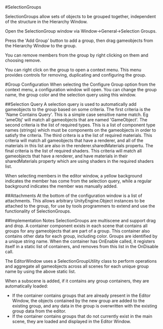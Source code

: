 #SelectionGroups

SelectionGroups allow sets of objects to be grouped together, independent of the structure in the Hierarchy Window.

Open the SelectionGroup window via Window->General->Selection Groups.

Press the 'Add Group' button to add a group, then drag gameobjects from the Hierarchy Window to the group.

You can remove members from the group by right clicking on them and choosing remove.

You can right click on the group to open a context menu. This menu provides controls for removing, duplicating and configuring the group.

#Group Configuration
When selecting the Configure Group option from the context menu, a configuration window will open. You can change the group name, the group color and the selection query using this window.

##Selection Query
A selection query is used to automatically add gameobjects to the group based on some criteria. The first criteria is the 'Name Contains Query'. This is a simple case sensitive name match. Eg 'ameObj' will match all gameobjects that are named 'GameObject'.
The second criteria is the list of required types. This is a list of component type names (strings) which must be components on the gameobjects in order to satisfy the criteria.
The third critera is a the list of required materials. This criteria will match all gameobjects that have a renderer, and all of the materials in this list are also in the renderer.sharedMaterials propertu.
The final criteria is the list of required shaders. This criteria will match all gameobjects that have a renderer, and have materials in their sharedMaterials property which are using shaders in the required shaders list.

When selecting members in the editor window, a yellow background indicates the member has come from the selection query, while a regular background indicates the member was manually added.

##Attachments
At the bottom of the configuration window is a list of attachments. This allows arbitrary UnityEngine.Object instances to be attached to the group, for use by tools programmers to extend and use the functionality of SelectionGroups.


##Implementation Notes
SelectionGroups are multiscene and support drag and drop.
A container component exists in each scene that contains all groups for any gameobjects that are part of a group. This container also contains other data for each group, including color. Groups are identified by a unique string name. When the container has OnEnable called, it registers itself in a static list of containers, and removes from this list in the OnDisable call.

The EditorWindow uses a SelectionGroupUtility class to perform operations and aggregate all gameobjects across all scenes for each unique group name by using the above static list.

When a subscene is added, if it contains any group containers, they are automatically loaded:
 - If the container contains groups that are already present in the Editor Window, the objects contained by the new group are added to the existing group, and any data in the group is overwritten with the existing group data from the editor.
 - If the container contains groups that do not currently exist in the main scene, they are loaded and displayed in the Editor Window.

